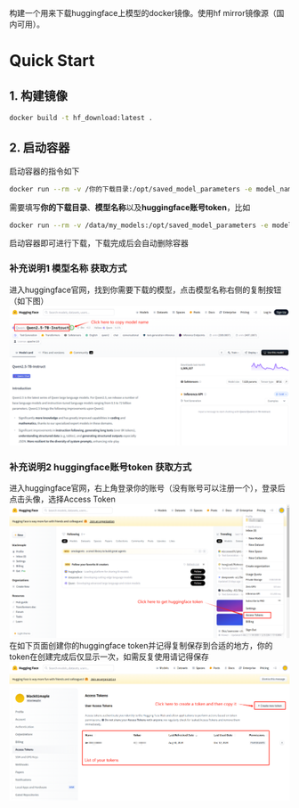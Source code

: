 构建一个用来下载huggingface上模型的docker镜像。使用hf mirror镜像源（国内可用）。

# Quick Start

## 1. 构建镜像
```bash
docker build -t hf_download:latest .
```

## 2. 启动容器
启动容器的指令如下
```bash
docker run --rm -v /你的下载目录:/opt/saved_model_parameters -e model_name=模型名称 -e token=你的huggingface账号token hf_download:latest
```
需要填写**你的下载目录**、**模型名称**以及**huggingface账号token**，比如
```bash
docker run --rm -v /data/my_models:/opt/saved_model_parameters -e model_name=Qwen/Qwen2.5-14B-Instruct -e token=hf_xxxxxx hf_download:latest
```
启动容器即可进行下载，下载完成后会自动删除容器

### 补充说明1 模型名称 获取方式

  进入huggingface官网，找到你需要下载的模型，点击模型名称右侧的复制按钮（如下图）
  ![获取模型名称](images/get_model_name.png)

### 补充说明2 huggingface账号token 获取方式

  进入huggingface官网，右上角登录你的账号（没有账号可以注册一个），登录后点击头像，选择Access Token
  ![获取token图1](images/get_token_1.png)
  在如下页面创建你的huggingface token并记得复制保存到合适的地方，你的token在创建完成后仅显示一次，如需反复使用请记得保存
  ![获取token图2](images/get_token_2.png)
